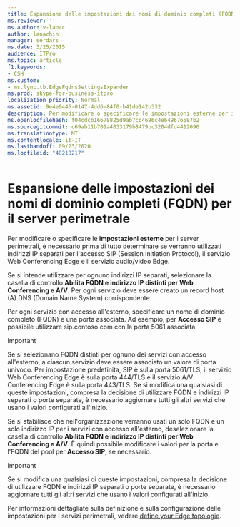 ```yaml
---
title: Espansione delle impostazioni dei nomi di dominio completi (FQDN) per il server perimetrale
ms.reviewer: ''
ms.author: v-lanac
author: lanachin
manager: serdars
ms.date: 3/25/2015
audience: ITPro
ms.topic: article
f1.keywords:
- CSH
ms.custom:
- ms.lync.tb.EdgeFqdnsSettingsExpander
ms.prod: skype-for-business-itpro
localization_priority: Normal
ms.assetid: 9e4e9445-0147-4dd6-84f0-b41de142b332
description: Per modificare o specificare le impostazioni esterne per i server perimetrali, è necessario prima di tutto determinare se verranno utilizzati indirizzi IP separati per l'accesso SIP (Session Initiation Protocol), il servizio Web Conferencing Edge e il servizio audio/video Edge.
ms.openlocfilehash: f04cdcb16678825d9ab7cc4696c4e649676587b2
ms.sourcegitcommit: c69ab11b701a4833179b8479bc3204dfd4412096
ms.translationtype: MT
ms.contentlocale: it-IT
ms.lasthandoff: 09/23/2020
ms.locfileid: "48218217"
---
```

# <a name="edge-server-fqdns-settings-expander"></a>Espansione delle impostazioni dei nomi di dominio completi (FQDN) per il server perimetrale

Per modificare o specificare le **impostazioni esterne** per i server perimetrali, è necessario prima di tutto determinare se verranno utilizzati indirizzi IP separati per l'accesso SIP (Session Initiation Protocol), il servizio Web Conferencing Edge e il servizio audio/video Edge.

Se si intende utilizzare per ognuno indirizzi IP separati, selezionare la casella di controllo **Abilita FQDN e indirizzo IP distinti per Web Conferencing e A/V**. Per ogni servizio deve essere creato un record host (A) DNS (Domain Name System) corrispondente.

Per ogni servizio con accesso all'esterno, specificare un nome di dominio completo (FQDN) e una porta associata. Ad esempio, per **Accesso SIP** è possibile utilizzare sip.contoso.com con la porta 5061 associata.

> [!IMPORTANT]
> Se si selezionano FQDN distinti per ognuno dei servizi con accesso all'esterno, a ciascun servizio deve essere associato un valore di porta univoco. Per impostazione predefinita, SIP è sulla porta 5061/TLS, il servizio Web Conferencing Edge è sulla porta 444/TLS e il servizio A/V Conferencing Edge è sulla porta 443/TLS. Se si modifica una qualsiasi di queste impostazioni, compresa la decisione di utilizzare FQDN e indirizzi IP separati o porte separate, è necessario aggiornare tutti gli altri servizi che usano i valori configurati all'inizio.

Se si stabilisce che nell'organizzazione verranno usati un solo FQDN e un solo indirizzo IP per i servizi con accesso all'esterno, deselezionare la casella di controllo **Abilita FQDN e indirizzo IP distinti per Web Conferencing e A/V**. È quindi possibile modificare i valori per la porta e l'FQDN del pool per **Accesso SIP**, se necessario.

> [!IMPORTANT]
> Se si modifica una qualsiasi di queste impostazioni, compresa la decisione di utilizzare FQDN e indirizzi IP separati o porte separate, è necessario aggiornare tutti gli altri servizi che usano i valori configurati all'inizio.

Per informazioni dettagliate sulla definizione e sulla configurazione delle impostazioni per i servizi perimetrali, vedere [define your Edge topologie](https://technet.microsoft.com/library/787b23f1-8fa0-4c37-abf2-c516c5dd66f0.aspx).


